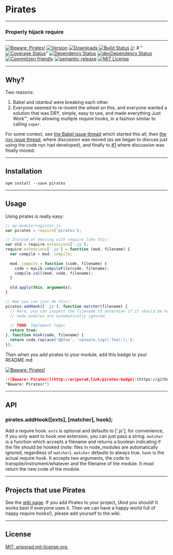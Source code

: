 # Pirates
---

### Properly hijack require

[//]: # "ProTip(tm): This is how you make a comment in markdown. Anything between the quotes is ignored."

---
[//]: # "I'm on the fence about having this here, as we don't actually use pirates"
[![Beware: Pirates!][pirates-badge]][pirates-link]
[![Version][version-badge]][npm-link]
[![Downloads][downloads-badge]][npm-link]
[![Build Status][build-badge]][build-link]
[//]: # "[![Coverage Status][coverage-badge]][coverage-link]"
[![Dependency Status][deps-badge]](deps-link)
[![devDependency Status][devDeps-badge]][devDeps-link]
[![Commitizen friendly][cz-badge]][cz-link]
[![semantic-release][sr-badge]][sr-link]
[![MIT License][license-badge]][license-link]


[version-badge]: 	https://img.shields.io/npm/v/pirates.svg   "npm version"
[downloads-badge]: https://img.shields.io/npm/dm/pirates.svg "npm downloads"
[npm-link]:  http://npm.im/pirates                           "npm"

[license-badge]: https://img.shields.io/npm/l/express.svg    "MIT License"
[license-link]:  http://ariporad.mit-license.org             "MIT License"

[build-badge]: https://travis-ci.org/ariporad/pirates.svg                   "Travis CI Build Status"
[build-link]:  https://travis-ci.org/ariporad/pirates                       "Travis CI Build Status"

[deps-badge]: https://img.shields.io/david/ariporad/pirates.svg             "Dependency Status"
[deps-link]:  https://david-dm.org/ariporad/pirates                         "Dependency Status"

[devDeps-badge]: https://img.shields.io/david/dev/ariporad/pirates.svg      "devDependency Status"
[devDeps-link]:  https://david-dm.org/ariporad/pirates#info=devDependencies "devDependency Status"

[pirates-badge]: http://ariporad.link/pirates-badge "Beware: Pirates!"
[pirates-link]: https://github.com/ariporad/pirates "Beware: Pirates!"

[cz-badge]: https://img.shields.io/badge/commitizen-friendly-brightgreen.svg "Commitizen friendly"
[cz-link]: http://commitizen.github.io/cz-cli/                               "Commitizen friendly"

[sr-badge]: https://img.shields.io/badge/%20%20%F0%9F%93%A6%F0%9F%9A%80-semantic--release-e10079.svg
[sr-link]: https://github.com/semantic-release/semantic-release

[//]: # "This comes last, as it's really long"
[//]: # "These are currently disabled"
[coverage-badge]: https://coveralls.io/repos/ariporad/pirates/badge.svg?branch=master&service=github "Code Coverage"
[coverage-link]: https://coveralls.io/github/ariporad/pirates?branch=master                          "Code Coverage"

---

## Why?

Two reasons:
1. Babel and istanbul were breaking each other.
2. Everyone seemed to re-invent the wheel on this, and everyone wanted a solution that was DRY, simple, easy to use, 
and made everything Just Work™, while allowing multiple require hooks, in a fashion similar to calling `super`.

For some context, see [the Babel issue thread][] which started this all, then [the nyc issue thread][], where 
discussion was moved (as we began to discuss just using the code nyc had developed), and finally to [#1][issue-1] 
where discussion was finally moved.

[the Babel issue thread]: https://github.com/babel/babel/pull/3062 "Babel Issue Thread"
[the nyc issue thread]: https://github.com/bcoe/nyc/issues/70 "NYC Issue Thread"
[issue-1]: https://github.com/ariporad/pirates/issues/1 "Issue #1"

---

## Installation

    npm install --save pirates

---

## Usage

Using pirates is really easy:
```javascript
// my-module/register.js
var pirates = require('pirates');

// Instead of messing with require like this:
var old = require.extensions['.js'];
require.extensions['.js'] = function (mod, filename) {
  var compile = mod._compile;
  
  mod._compile = function (code, filename) {
    code = myLib.compileFile(code, filename);
    compile.call(mod, code, filename);
  }
  
  old.apply(this, arguments);
}

// Now you can just do this!:
pirates.addHook(['.js'], function matcher(filename) {
  // Here, you can inspect the filename to determine if it should be hooked or not. Just return a boolean. Files in 
  // node_modules are automatically ignored.
  
  // TODO: Implement logic
  return true;
}, function hook(code, filename) {
  return code.replace('@@foo', 'console.log(\'foo\');');
});
```

Then when you add pirates to your module, add this badge to your README.md:

[![Beware: Pirates!](http://ariporad.link/pirates-badge)](https://github.com/ariporad/pirates 
"Beware: Pirates!")

```markdown
[![Beware: Pirates!](http://ariporad.link/pirates-badge)](https://github.com/ariporad/pirates 
"Beware: Pirates!")
```

---

## API

### pirates.addHook([exts], [matcher], hook);
Add a require hook. `exts` is optional and defaults to ['.js'], for convenience, if you only want to hook one extension,
you can just pass a string. `matcher` is a function which accepts a filename and returns a boolean indicating if the 
file should be hooked (note: files in node_modules are automatically ignored, regardless of `matcher`). `matcher` 
defaults to always true. `hook` is the actual require hook. It accepts two arguments, the code to 
transpile/instrument/whatever and the filename of the module. It must return the new code of the module.


---

## Projects that use Pirates

See the [wiki page](https://github.com/ariporad/pirates/wiki/Projects-using-Pirates). If you add Pirates to your project,
(And you should! It works best if everyone uses it. Then we can have a happy world full of happy require hooks!), please
add yourself to the wiki.

---

## License

[MIT: ariporad.mit-license.org.](http://ariporad.mit-license.org)
